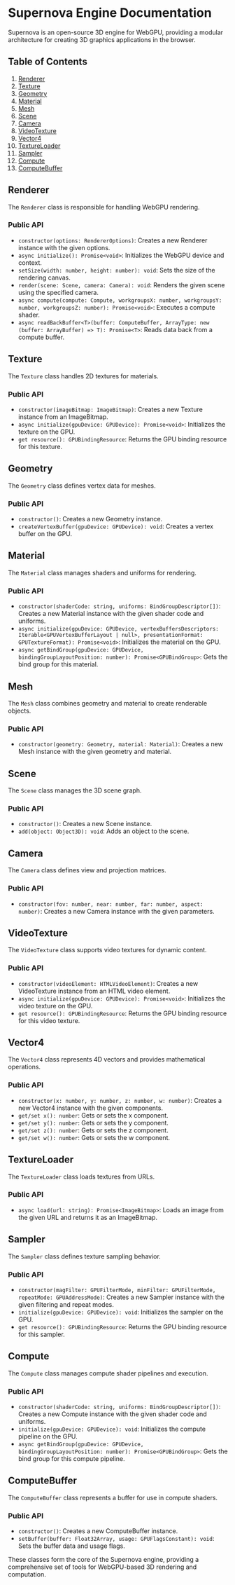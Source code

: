 # Supernova Engine Documentation

Supernova is an open-source 3D engine for WebGPU, providing a modular architecture for creating 3D graphics applications in the browser.

## Table of Contents

1. [Renderer](#renderer)
2. [Texture](#texture)
3. [Geometry](#geometry)
4. [Material](#material)
5. [Mesh](#mesh)
6. [Scene](#scene)
7. [Camera](#camera)
8. [VideoTexture](#videotexture)
9. [Vector4](#vector4)
10. [TextureLoader](#textureloader)
11. [Sampler](#sampler)
12. [Compute](#compute)
13. [ComputeBuffer](#computebuffer)

## Renderer

The `Renderer` class is responsible for handling WebGPU rendering.

### Public API

- `constructor(options: RendererOptions)`: Creates a new Renderer instance with the given options.
- `async initialize(): Promise<void>`: Initializes the WebGPU device and context.
- `setSize(width: number, height: number): void`: Sets the size of the rendering canvas.
- `render(scene: Scene, camera: Camera): void`: Renders the given scene using the specified camera.
- `async compute(compute: Compute, workgroupsX: number, workgroupsY: number, workgroupsZ: number): Promise<void>`: Executes a compute shader.
- `async readBackBuffer<T>(buffer: ComputeBuffer, ArrayType: new (buffer: ArrayBuffer) => T): Promise<T>`: Reads data back from a compute buffer.

## Texture

The `Texture` class handles 2D textures for materials.

### Public API

- `constructor(imageBitmap: ImageBitmap)`: Creates a new Texture instance from an ImageBitmap.
- `async initialize(gpuDevice: GPUDevice): Promise<void>`: Initializes the texture on the GPU.
- `get resource(): GPUBindingResource`: Returns the GPU binding resource for this texture.

## Geometry

The `Geometry` class defines vertex data for meshes.

### Public API

- `constructor()`: Creates a new Geometry instance.
- `createVertexBuffer(gpuDevice: GPUDevice): void`: Creates a vertex buffer on the GPU.

## Material

The `Material` class manages shaders and uniforms for rendering.

### Public API

- `constructor(shaderCode: string, uniforms: BindGroupDescriptor[])`: Creates a new Material instance with the given shader code and uniforms.
- `async initialize(gpuDevice: GPUDevice, vertexBuffersDescriptors: Iterable<GPUVertexBufferLayout | null>, presentationFormat: GPUTextureFormat): Promise<void>`: Initializes the material on the GPU.
- `async getBindGroup(gpuDevice: GPUDevice, bindingGroupLayoutPosition: number): Promise<GPUBindGroup>`: Gets the bind group for this material.

## Mesh

The `Mesh` class combines geometry and material to create renderable objects.

### Public API

- `constructor(geometry: Geometry, material: Material)`: Creates a new Mesh instance with the given geometry and material.

## Scene

The `Scene` class manages the 3D scene graph.

### Public API

- `constructor()`: Creates a new Scene instance.
- `add(object: Object3D): void`: Adds an object to the scene.

## Camera

The `Camera` class defines view and projection matrices.

### Public API

- `constructor(fov: number, near: number, far: number, aspect: number)`: Creates a new Camera instance with the given parameters.

## VideoTexture

The `VideoTexture` class supports video textures for dynamic content.

### Public API

- `constructor(videoElement: HTMLVideoElement)`: Creates a new VideoTexture instance from an HTML video element.
- `async initialize(gpuDevice: GPUDevice): Promise<void>`: Initializes the video texture on the GPU.
- `get resource(): GPUBindingResource`: Returns the GPU binding resource for this video texture.

## Vector4

The `Vector4` class represents 4D vectors and provides mathematical operations.

### Public API

- `constructor(x: number, y: number, z: number, w: number)`: Creates a new Vector4 instance with the given components.
- `get/set x(): number`: Gets or sets the x component.
- `get/set y(): number`: Gets or sets the y component.
- `get/set z(): number`: Gets or sets the z component.
- `get/set w(): number`: Gets or sets the w component.

## TextureLoader

The `TextureLoader` class loads textures from URLs.

### Public API

- `async load(url: string): Promise<ImageBitmap>`: Loads an image from the given URL and returns it as an ImageBitmap.

## Sampler

The `Sampler` class defines texture sampling behavior.

### Public API

- `constructor(magFilter: GPUFilterMode, minFilter: GPUFilterMode, repeatMode: GPUAddressMode)`: Creates a new Sampler instance with the given filtering and repeat modes.
- `initialize(gpuDevice: GPUDevice): void`: Initializes the sampler on the GPU.
- `get resource(): GPUBindingResource`: Returns the GPU binding resource for this sampler.

## Compute

The `Compute` class manages compute shader pipelines and execution.

### Public API

- `constructor(shaderCode: string, uniforms: BindGroupDescriptor[])`: Creates a new Compute instance with the given shader code and uniforms.
- `initialize(gpuDevice: GPUDevice): void`: Initializes the compute pipeline on the GPU.
- `async getBindGroup(gpuDevice: GPUDevice, bindingGroupLayoutPosition: number): Promise<GPUBindGroup>`: Gets the bind group for this compute pipeline.

## ComputeBuffer

The `ComputeBuffer` class represents a buffer for use in compute shaders.

### Public API

- `constructor()`: Creates a new ComputeBuffer instance.
- `setBuffer(buffer: Float32Array, usage: GPUFlagsConstant): void`: Sets the buffer data and usage flags.

These classes form the core of the Supernova engine, providing a comprehensive set of tools for WebGPU-based 3D rendering and computation.
